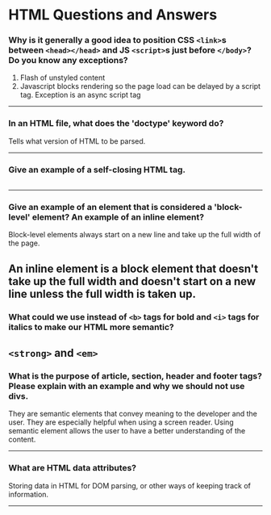# HTML Questions and Answers

### Why is it generally a good idea to position CSS `<link>`s between `<head></head>` and JS `<script>`s just before `</body>`? Do you know any exceptions?
1. Flash of unstyled content
2. Javascript blocks rendering so the page load can be delayed by a script tag. Exception is an async script tag

---
### In an HTML file, what does the 'doctype' keyword do?
Tells what version of HTML to be parsed.

---
### Give an example of a self-closing HTML tag.
<img/>

---
### Give an example of an element that is considered a 'block-level' element? An example of an inline element?
Block-level elements always start on a new line and take up the full width of the page.

An inline element is a block element that doesn't take up the full width and doesn't start on a new line unless the full width is taken up.
---
### What could we use instead of `<b>` tags for bold and `<i>` tags for italics to make our HTML more semantic?
`<strong>` and `<em>`
---
### What is the purpose of article, section, header and footer tags? Please explain with an example and why we should not use divs.
They are semantic elements that convey meaning to the developer and the user. They are especially helpful when using a screen reader. Using semantic element allows the user to have a better understanding of the content.

---
### What are HTML data attributes?
Storing data in HTML for DOM parsing, or other ways of keeping track of information.

---
